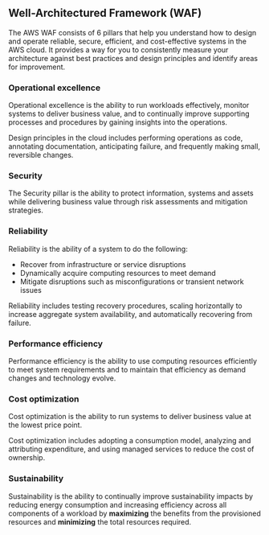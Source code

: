 ## Well-Architectured Framework (WAF)

The AWS WAF consists of 6 pillars that help you understand how to design and operate reliable, secure, efficient, and cost-effective systems in the AWS cloud. It provides a way for you to consistently measure your architecture against best practices and design principles and identify areas for improvement.

### Operational excellence

Operational excellence is the ability to run workloads effectively, monitor systems to deliver business value, and to continually improve supporting processes and procedures by gaining insights into the operations.

Design principles in the cloud includes performing operations as code, annotating documentation, anticipating failure, and frequently making small, reversible changes.

### Security

The Security pillar is the ability to protect information, systems and assets while delivering business value through risk assessments and mitigation strategies.

### Reliability

Reliability is the ability of a system to do the following:

- Recover from infrastructure or service disruptions
- Dynamically acquire computing resources to meet demand
- Mitigate disruptions such as misconfigurations or transient network issues

Reliability includes testing recovery procedures, scaling horizontally to increase aggregate system availability, and automatically recovering from failure.

### Performance efficiency

Performance efficiency is the ability to use computing resources efficiently to meet system requirements and to maintain that efficiency as demand changes and technology evolve.

### Cost optimization

Cost optimization is the ability to run systems to deliver business value at the lowest price point.

Cost optimization includes adopting a consumption model, analyzing and attributing expenditure, and using managed services to reduce the cost of ownership.

### Sustainability

Sustainability is the ability to continually improve sustainability impacts by reducing energy consumption and increasing efficiency across all components of a workload by **maximizing** the benefits from the provisioned resources and **minimizing** the total resources required.
